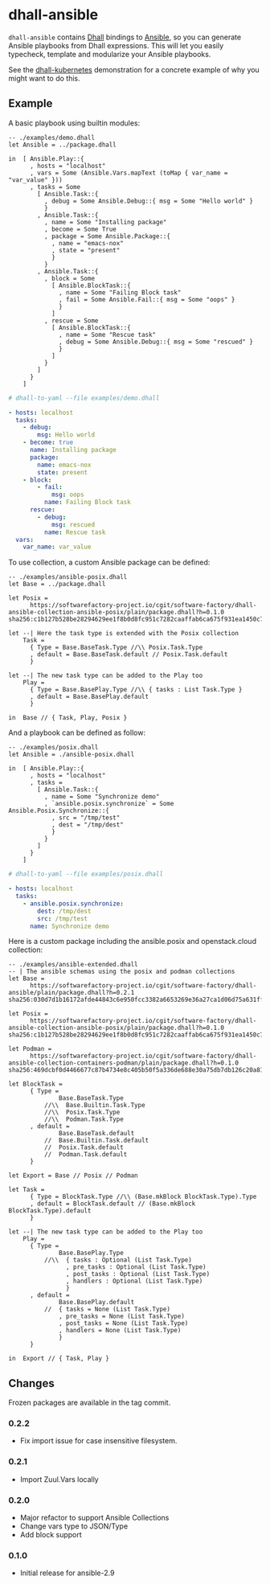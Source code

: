# dhall-ansible

`dhall-ansible` contains [Dhall][dhall-lang] bindings to [Ansible][ansible],
so you can generate Ansible playbooks from Dhall expressions.
This will let you easily typecheck, template and modularize your Ansible playbooks.

See the [dhall-kubernetes][dhall-kubernetes] demonstration for a concrete example of
why you might want to do this.

## Example

A basic playbook using builtin modules:

```dhall
-- ./examples/demo.dhall
let Ansible = ../package.dhall

in  [ Ansible.Play::{
      , hosts = "localhost"
      , vars = Some (Ansible.Vars.mapText (toMap { var_name = "var_value" }))
      , tasks = Some
        [ Ansible.Task::{
          , debug = Some Ansible.Debug::{ msg = Some "Hello world" }
          }
        , Ansible.Task::{
          , name = Some "Installing package"
          , become = Some True
          , package = Some Ansible.Package::{
            , name = "emacs-nox"
            , state = "present"
            }
          }
        , Ansible.Task::{
          , block = Some
            [ Ansible.BlockTask::{
              , name = Some "Failing Block task"
              , fail = Some Ansible.Fail::{ msg = Some "oops" }
              }
            ]
          , rescue = Some
            [ Ansible.BlockTask::{
              , name = Some "Rescue task"
              , debug = Some Ansible.Debug::{ msg = Some "rescued" }
              }
            ]
          }
        ]
      }
    ]

```

```yaml
# dhall-to-yaml --file examples/demo.dhall

- hosts: localhost
  tasks:
    - debug:
        msg: Hello world
    - become: true
      name: Installing package
      package:
        name: emacs-nox
        state: present
    - block:
        - fail:
            msg: oops
          name: Failing Block task
      rescue:
        - debug:
            msg: rescued
          name: Rescue task
  vars:
    var_name: var_value

```

To use collection, a custom Ansible package can be defined:

```dhall
-- ./examples/ansible-posix.dhall
let Base = ../package.dhall

let Posix =
      https://softwarefactory-project.io/cgit/software-factory/dhall-ansible-collection-ansible-posix/plain/package.dhall?h=0.1.0 sha256:c1b127b528be28294629ee1f8b0d8fc951c7282caaffab6ca675f931ea1450c7

let --| Here the task type is extended with the Posix collection
    Task =
      { Type = Base.BaseTask.Type //\\ Posix.Task.Type
      , default = Base.BaseTask.default // Posix.Task.default
      }

let --| The new task type can be added to the Play too
    Play =
      { Type = Base.BasePlay.Type //\\ { tasks : List Task.Type }
      , default = Base.BasePlay.default
      }

in  Base // { Task, Play, Posix }

```

And a playbook can be defined as follow:

```dhall
-- ./examples/posix.dhall
let Ansible = ./ansible-posix.dhall

in  [ Ansible.Play::{
      , hosts = "localhost"
      , tasks =
        [ Ansible.Task::{
          , name = Some "Synchronize demo"
          , `ansible.posix.synchronize` = Some Ansible.Posix.Synchronize::{
            , src = "/tmp/test"
            , dest = "/tmp/dest"
            }
          }
        ]
      }
    ]

```

```yaml
# dhall-to-yaml --file examples/posix.dhall

- hosts: localhost
  tasks:
    - ansible.posix.synchronize:
        dest: /tmp/dest
        src: /tmp/test
      name: Synchronize demo

```

Here is a custom package including the ansible.posix and openstack.cloud collection:

```dhall
-- ./examples/ansible-extended.dhall
-- | The ansible schemas using the posix and podman collections
let Base =
      https://softwarefactory-project.io/cgit/software-factory/dhall-ansible/plain/package.dhall?h=0.2.1 sha256:030d7d1b16172afde44843c6e950fcc3382a6653269e36a27ca1d06d75a631ff

let Posix =
      https://softwarefactory-project.io/cgit/software-factory/dhall-ansible-collection-ansible-posix/plain/package.dhall?h=0.1.0 sha256:c1b127b528be28294629ee1f8b0d8fc951c7282caaffab6ca675f931ea1450c7

let Podman =
      https://softwarefactory-project.io/cgit/software-factory/dhall-ansible-collection-containers-podman/plain/package.dhall?h=0.1.0 sha256:469dcbf0d4466677c87b4734e8c405b50f5a336de688e30a75db7db126c20a81

let BlockTask =
      { Type =
              Base.BaseTask.Type
          //\\  Base.Builtin.Task.Type
          //\\  Posix.Task.Type
          //\\  Podman.Task.Type
      , default =
              Base.BaseTask.default
          //  Base.Builtin.Task.default
          //  Posix.Task.default
          //  Podman.Task.default
      }

let Export = Base // Posix // Podman

let Task =
      { Type = BlockTask.Type //\\ (Base.mkBlock BlockTask.Type).Type
      , default = BlockTask.default // (Base.mkBlock BlockTask.Type).default
      }

let --| The new task type can be added to the Play too
    Play =
      { Type =
              Base.BasePlay.Type
          //\\  { tasks : Optional (List Task.Type)
                , pre_tasks : Optional (List Task.Type)
                , post_tasks : Optional (List Task.Type)
                , handlers : Optional (List Task.Type)
                }
      , default =
              Base.BasePlay.default
          //  { tasks = None (List Task.Type)
              , pre_tasks = None (List Task.Type)
              , post_tasks = None (List Task.Type)
              , handlers = None (List Task.Type)
              }
      }

in  Export // { Task, Play }

```

## Changes

Frozen packages are available in the tag commit.

### 0.2.2

- Fix import issue for case insensitive filesystem.

### 0.2.1

- Import Zuul.Vars locally

### 0.2.0

- Major refactor to support Ansible Collections
- Change vars type to JSON/Type
- Add block support

### 0.1.0

- Initial release for ansible-2.9

[dhall-lang]: https://dhall-lang.org
[ansible]: https://ansible.com
[dhall-kubernetes]: https://github.com/dhall-lang/dhall-kubernetes
[type-operator]: https://docs.dhall-lang.org/references/Built-in-types.html#id70

